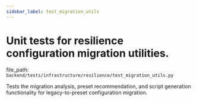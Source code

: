 ```yaml
---
sidebar_label: test_migration_utils
---
```


# Unit tests for resilience configuration migration utilities.

  file_path: `backend/tests/infrastructure/resilience/test_migration_utils.py`

Tests the migration analysis, preset recommendation, and script generation
functionality for legacy-to-preset configuration migration.
